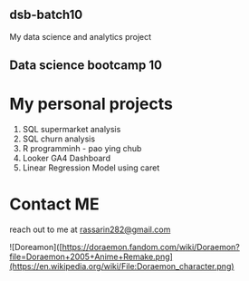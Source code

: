 ## dsb-batch10
My data science and analytics project

## Data science bootcamp 10
# My personal projects

1. SQL supermarket analysis
2. SQL churn analysis
3. R programminh - pao ying chub
4. Looker GA4 Dashboard
5. Linear Regression Model using caret

# Contact ME
reach out to me at rassarin282@gmail.com

![Doreamon]([https://doraemon.fandom.com/wiki/Doraemon?file=Doraemon+2005+Anime+Remake.png](https://en.wikipedia.org/wiki/File:Doraemon_character.png)
